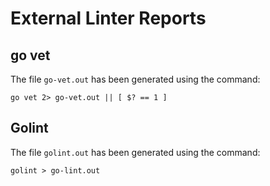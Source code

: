 # External Linter Reports

## go vet

The file `go-vet.out` has been generated using the command:
```
go vet 2> go-vet.out || [ $? == 1 ]
```

## Golint

The file `golint.out` has been generated using the command:
```
golint > go-lint.out
```
